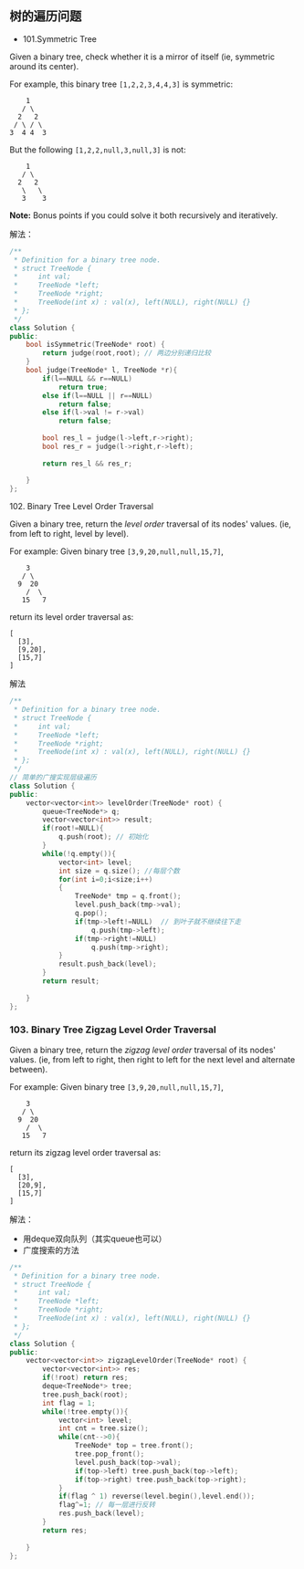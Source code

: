 ##  树的遍历问题

- 101.Symmetric Tree

Given a binary tree, check whether it is a mirror of itself (ie, symmetric around its center).

For example, this binary tree `[1,2,2,3,4,4,3]` is symmetric:

```
    1
   / \
  2   2
 / \ / \
3  4 4  3
```

But the following `[1,2,2,null,3,null,3]` is not:

```
    1
   / \
  2   2
   \   \
   3    3
```

**Note:**
Bonus points if you could solve it both recursively and iteratively.



解法：

```c++
/**
 * Definition for a binary tree node.
 * struct TreeNode {
 *     int val;
 *     TreeNode *left;
 *     TreeNode *right;
 *     TreeNode(int x) : val(x), left(NULL), right(NULL) {}
 * };
 */
class Solution {
public:
    bool isSymmetric(TreeNode* root) {
        return judge(root,root); // 两边分别递归比较
    }
    bool judge(TreeNode* l, TreeNode *r){
        if(l==NULL && r==NULL)
            return true;
        else if(l==NULL || r==NULL)
            return false;
        else if(l->val != r->val)
            return false;
        
        bool res_l = judge(l->left,r->right);
        bool res_r = judge(l->right,r->left);
        
        return res_l && res_r;
        
    }
};
```

102. Binary Tree Level Order Traversal

Given a binary tree, return the *level order* traversal of its nodes' values. (ie, from left to right, level by level).

For example:
Given binary tree `[3,9,20,null,null,15,7]`,

```
    3
   / \
  9  20
    /  \
   15   7

```

return its level order traversal as:

```
[
  [3],
  [9,20],
  [15,7]
]
```

解法

```c++
/**
 * Definition for a binary tree node.
 * struct TreeNode {
 *     int val;
 *     TreeNode *left;
 *     TreeNode *right;
 *     TreeNode(int x) : val(x), left(NULL), right(NULL) {}
 * };
 */
// 简单的广搜实现层级遍历
class Solution {
public:
    vector<vector<int>> levelOrder(TreeNode* root) {
        queue<TreeNode*> q;
        vector<vector<int>> result;
        if(root!=NULL){
            q.push(root); // 初始化
        }
        while(!q.empty()){
            vector<int> level;
            int size = q.size(); //每层个数
            for(int i=0;i<size;i++)
            {
                TreeNode* tmp = q.front();
                level.push_back(tmp->val);
                q.pop();
                if(tmp->left!=NULL)  // 到叶子就不继续往下走
                    q.push(tmp->left);
                if(tmp->right!=NULL)
                    q.push(tmp->right);
            }
            result.push_back(level);
        }
        return result;
        
    }
};
```



### 103. Binary Tree Zigzag Level Order Traversal

Given a binary tree, return the *zigzag level order* traversal of its nodes' values. (ie, from left to right, then right to left for the next level and alternate between).

For example:
Given binary tree `[3,9,20,null,null,15,7]`,

```
    3
   / \
  9  20
    /  \
   15   7

```

return its zigzag level order traversal as:

```
[
  [3],
  [20,9],
  [15,7]
]

```



解法：

- 用deque双向队列（其实queue也可以）
- 广度搜索的方法

```c++
/**
 * Definition for a binary tree node.
 * struct TreeNode {
 *     int val;
 *     TreeNode *left;
 *     TreeNode *right;
 *     TreeNode(int x) : val(x), left(NULL), right(NULL) {}
 * };
 */
class Solution {
public:
    vector<vector<int>> zigzagLevelOrder(TreeNode* root) {
        vector<vector<int>> res;
        if(!root) return res;
        deque<TreeNode*> tree;
        tree.push_back(root);
        int flag = 1;
        while(!tree.empty()){
            vector<int> level;
            int cnt = tree.size();
            while(cnt-->0){
                TreeNode* top = tree.front();
                tree.pop_front();
                level.push_back(top->val);
                if(top->left) tree.push_back(top->left);
                if(top->right) tree.push_back(top->right);
            }
            if(flag ^ 1) reverse(level.begin(),level.end());
            flag^=1; // 每一层进行反转
            res.push_back(level);
        }
        return res;
        
    }
};
```

